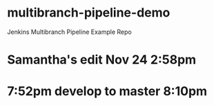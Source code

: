# multibranch-pipeline-demo
Jenkins Multibranch Pipeline Example Repo
# Samantha's edit Nov 24 2:58pm
# 7:52pm develop to master 8:10pm
